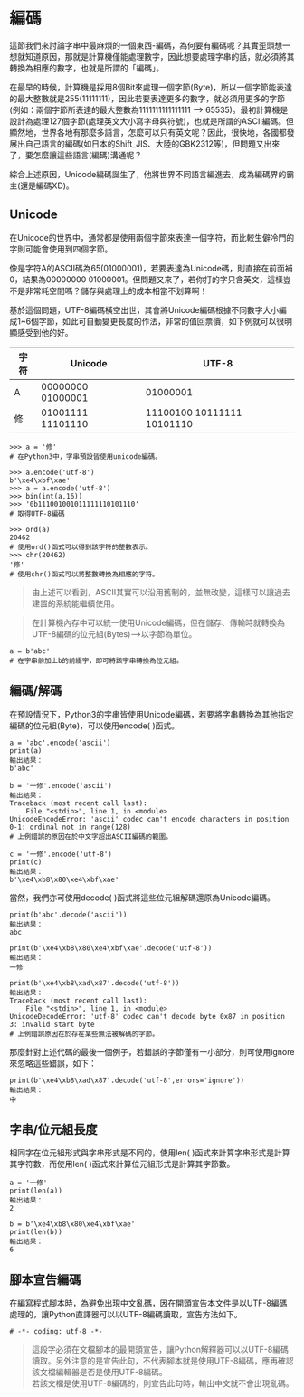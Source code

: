 # 編碼

這節我們來討論字串中最麻煩的一個東西-編碼，為何要有編碼呢？其實歪頭想一想就知道原因，那就是計算機僅能處理數字，因此想要處理字串的話，就必須將其轉換為相應的數字，也就是所謂的「編碼」。

在最早的時候，計算機是採用8個Bit來處理一個字節\(Byte\)，所以一個字節能表達的最大整數就是255\(11111111\)，因此若要表達更多的數字，就必須用更多的字節\(例如：兩個字節所表達的最大整數為1111111111111111 --&gt; 65535\)。最初計算機是設計為處理127個字節\(處理英文大小寫字母與符號\)，也就是所謂的ASCII編碼。但顯然地，世界各地有那麼多語言，怎麼可以只有英文呢？因此，很快地，各國都發展出自己語言的編碼\(如日本的Shift\_JIS、大陸的GBK2312等\)，但問題又出來了，要怎麼讓這些語言\(編碼\)溝通呢？

綜合上述原因，Unicode編碼誕生了，他將世界不同語言編進去，成為編碼界的霸主\(還是編碼XD\)。

## Unicode

在Unicode的世界中，通常都是使用兩個字節來表達一個字符，而比較生僻冷門的字則可能會使用到四個字節。  
  
像是字符A的ASCII碼為65\(01000001\)，若要表達為Unicode碼，則直接在前面補0，結果為00000000 01000001。但問題又來了，若你打的字只含英文，這樣豈不是非常耗空間嗎？儲存與處理上的成本相當不划算啊！  
  
基於這個問題，UTF-8編碼橫空出世，其會將Unicode編碼根據不同數字大小編成1~6個字節，如此可自動變更長度的作法，非常的值回票價，如下例就可以很明顯感受到他的好。

| 字符 | Unicode | UTF-8 |
| --- | --- | --- |
| A | 00000000 01000001 | 01000001 |
| 修 | 01001111 11101110 | 11100100 10111111 10101110 |

```text
>>> a = '修'
# 在Python3中，字串預設皆使用unicode編碼。

>>> a.encode('utf-8')
b'\xe4\xbf\xae'
>>> a = a.encode('utf-8')
>>> bin(int(a,16))
>>> '0b111001001011111110101110'
# 取得UTF-8編碼

>>> ord(a)
20462
# 使用ord()函式可以得到該字符的整數表示。
>>> chr(20462)
'修'
# 使用chr()函式可以將整數轉換為相應的字符。
```

> 由上述可以看到，ASCII其實可以沿用舊制的，並無改變，這樣可以讓過去建置的系統能繼續使用。

> 在計算機內存中可以統一使用Unicode編碼，但在儲存、傳輸時就轉換為UTF-8編碼的位元組\(Bytes\)--&gt;以字節為單位。

```text
a = b'abc'
# 在字串前加上b的前綴字，即可將該字串轉換為位元組。
```

## 編碼/解碼

在預設情況下，Python3的字串皆使用Unicode編碼，若要將字串轉換為其他指定編碼的位元組\(Byte\)，可以使用encode\( \)函式。

```text
a = 'abc'.encode('ascii')
print(a)
輸出結果：
b'abc'

b = '一修'.encode('ascii')
輸出結果：
Traceback (most recent call last):
    File "<stdin>", line 1, in <module>
UnicodeEncodeError: 'ascii' codec can't encode characters in position 0-1: ordinal not in range(128)
# 上例錯誤的原因在於中文字超出ASCII編碼的範圍。

c = '一修'.encode('utf-8')
print(c)
輸出結果：
b'\xe4\xb8\x80\xe4\xbf\xae'
```

當然，我們亦可使用decode\( \)函式將這些位元組解碼還原為Unicode編碼。

```text
print(b'abc'.decode('ascii'))
輸出結果：
abc

print(b'\xe4\xb8\x80\xe4\xbf\xae'.decode('utf-8'))
輸出結果：
一修

print(b'\xe4\xb8\xad\x87'.decode('utf-8'))
輸出結果：
Traceback (most recent call last):
    File "<stdin>", line 1, in <module>
UnicodeDecodeError: 'utf-8' codec can't decode byte 0x87 in position 3: invalid start byte
# 上例錯誤原因在於存在某些無法被解碼的字節。
```

那麼針對上述代碼的最後一個例子，若錯誤的字節僅有一小部分，則可使用ignore來忽略這些錯誤，如下：

```text
print(b'\xe4\xb8\xad\x87'.decode('utf-8',errors='ignore'))
輸出結果：
中
```

## 字串/位元組長度

相同字在位元組形式與字串形式是不同的，使用len\( \)函式來計算字串形式是計算其字符數，而使用len\( \)函式來計算位元組形式是計算其字節數。

```text
a = '一修'
print(len(a))
輸出結果：
2

b = b'\xe4\xb8\x80\xe4\xbf\xae'
print(len(b))
輸出結果：
6
```

## 腳本宣告編碼

在編寫程式腳本時，為避免出現中文亂碼，因在開頭宣告本文件是以UTF-8編碼處理的，讓Python直譯器可以以UTF-8編碼讀取，宣告方法如下。

```text
# -*- coding: utf-8 -*-
```

> 這段字必須在文檔腳本的最開頭宣告，讓Python解釋器可以以UTF-8編碼讀取。另外注意的是宣告此句，不代表腳本就是使用UTF-8編碼，應再確認該文檔編輯器是否是使用UTF-8編碼。  
> 若該文檔是使用UTF-8編碼的，則宣告此句時，輸出中文就不會出現亂碼。


